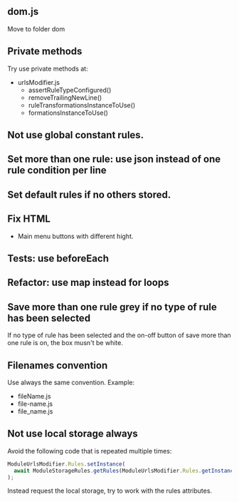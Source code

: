 ## dom.js
Move to folder dom

## Private methods

Try use private methods at:

- urlsModifier.js
  - assertRuleTypeConfigured()
  - removeTrailingNewLine()
  - ruleTransformationsInstanceToUse()
  - formationsInstanceToUse()

## Not use global constant rules.

## Set more than one rule: use json instead of one rule condition per line

## Set default rules if no others stored.

## Fix HTML
- Main menu buttons with different hight.

## Tests: use beforeEach

## Refactor: use map instead for loops

## Save more than one rule grey if no type of rule has been selected

If no type of rule has been selected and the on-off button of save more than one rule is on, the box musn't be white.

## Filenames convention
Use always the same convention. Example:
- fileName.js 
- file-name.js
- file_name.js

## Not use local storage always 

Avoid the following code that is repeated multiple times:

```js
ModuleUrlsModifier.Rules.setInstance(
  await ModuleStorageRules.getRules(ModuleUrlsModifier.Rules.getInstance())
);
```

Instead request the local storage, try to work with the rules attributes.

